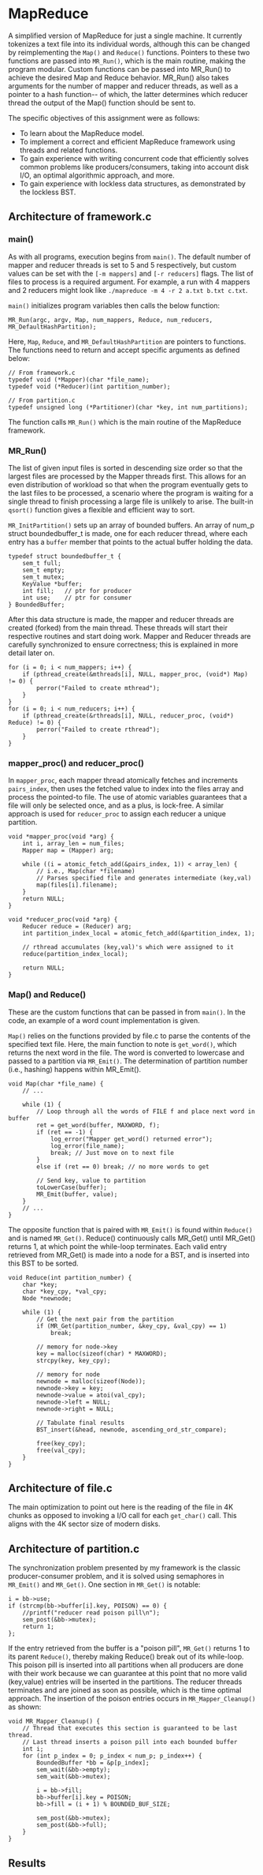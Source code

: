 # MapReduce

A simplified version of MapReduce for just a single machine. It currently
tokenizes a text file into its individual words, although this can be changed by
reimplementing the `Map()` and `Reduce()` functions. Pointers to these two functions
are passed into `MR_Run()`, which is the main routine, making the program modular.
Custom functions can be passed into MR_Run() to achieve the desired Map and
Reduce behavior. MR_Run() also takes arguments for the number of mapper and
reducer threads, as well as a pointer to a hash function-- of which, the latter
determines which reducer thread the output of the Map() function should be sent to.

The specific objectives of this assignment were as follows:

- To learn about the MapReduce model.
- To implement a correct and efficient MapReduce framework using threads and
  related functions.
- To gain experience with writing concurrent code that efficiently solves common
  problems like producers/consumers, taking into account disk I/O, an optimal
  algorithmic approach, and more.
- To gain experience with lockless data structures, as demonstrated by the
  lockless BST.

## Architecture of framework.c

### main()

As with all programs, execution begins from `main()`. The default number of mapper
and reducer threads is set to 5 and 5 respectively, but custom values can be set
with the `[-m mappers]` and `[-r reducers]` flags. The list of files to process
is a required argument. For example, a run with 4 mappers and 2 reducers might
look like `./mapreduce -m 4 -r 2 a.txt b.txt c.txt`.

`main()` initializes program variables then calls the below function:

```
MR_Run(argc, argv, Map, num_mappers, Reduce, num_reducers, MR_DefaultHashPartition);
```

Here, `Map`, `Reduce`, and `MR_DefaultHashPartition` are pointers to functions.
The functions need to return and accept specific arguments as defined below:

```
// From framework.c
typedef void (*Mapper)(char *file_name);
typedef void (*Reducer)(int partition_number);

// From partition.c
typedef unsigned long (*Partitioner)(char *key, int num_partitions);
```

The function calls `MR_Run()` which is the main routine of the MapReduce framework.

### MR_Run()

The list of given input files is sorted in descending
size order so that the largest files are processed by the Mapper threads first.
This allows for an even distribution of workload so that when the program
eventually gets to the last files to be processed, a scenario where the program
is waiting for a single thread to finish processing a large file is unlikely to
arise. The built-in `qsort()` function gives a flexible and efficient way to
sort.

`MR_InitPartition()` sets up an array of bounded buffers. An array of num_p
struct boundedbuffer_t is made, one for each reducer thread, where each entry
has a `buffer` member that points to the actual buffer holding the data.

```
typedef struct boundedbuffer_t {
    sem_t full;
    sem_t empty;
    sem_t mutex;
    KeyValue *buffer;
    int fill;   // ptr for producer
    int use;    // ptr for consumer
} BoundedBuffer;
```

After this data structure is made, the mapper and reducer threads are created
(forked) from the main thread. These threads will start their respective routines
and start doing work. Mapper and Reducer threads are carefully synchronized to
ensure correctness; this is explained in more detail later on.

```
for (i = 0; i < num_mappers; i++) {
    if (pthread_create(&mthreads[i], NULL, mapper_proc, (void*) Map) != 0) {
        perror("Failed to create mthread");
    }
}
for (i = 0; i < num_reducers; i++) {
    if (pthread_create(&rthreads[i], NULL, reducer_proc, (void*) Reduce) != 0) {
        perror("Failed to create rthread");
    }
}
```

### mapper_proc() and reducer_proc()

In `mapper_proc`, each mapper thread atomically fetches and increments `pairs_index`,
then uses the fetched value to index into the files array and process the pointed-to
file. The use of atomic variables guarantees that a file will only be selected once,
and as a plus, is lock-free. A similar approach is used for `reducer_proc` to assign
each reducer a unique partition.

```
void *mapper_proc(void *arg) {
    int i, array_len = num_files;
    Mapper map = (Mapper) arg;

    while ((i = atomic_fetch_add(&pairs_index, 1)) < array_len) {
        // i.e., Map(char *filename)
        // Parses specified file and generates intermediate (key,val)
        map(files[i].filename);
    }
    return NULL;
}

void *reducer_proc(void *arg) {
    Reducer reduce = (Reducer) arg;
    int partition_index_local = atomic_fetch_add(&partition_index, 1);

    // rthread accumulates (key,val)'s which were assigned to it
    reduce(partition_index_local);

    return NULL;
}
```

### Map() and Reduce()

These are the custom functions that can be passed in from `main()`. In the code,
an example of a word count implementation is given.

`Map()` relies on the functions provided by file.c to parse the contents of the
specified text file. Here, the main function to note is `get_word()`, which
returns the next word in the file. The word is converted to lowercase and passed
to a partition via `MR_Emit()`. The determination of partition number (i.e.,
hashing) happens within MR_Emit().

```
void Map(char *file_name) {
    // ...

    while (1) {
        // Loop through all the words of FILE f and place next word in buffer
        ret = get_word(buffer, MAXWORD, f);
        if (ret == -1) {
            log_error("Mapper get_word() returned error");
            log_error(file_name);
            break; // Just move on to next file
        }
        else if (ret == 0) break; // no more words to get

        // Send key, value to partition
        toLowerCase(buffer);
        MR_Emit(buffer, value);
    }
    // ...
}
```

The opposite function that is paired with `MR_Emit()` is found within `Reduce()`
and is named `MR_Get()`. Reduce() continuously calls MR_Get() until MR_Get()
returns 1, at which point the while-loop terminates. Each valid entry retrieved
from MR_Get() is made into a node for a BST, and is inserted into this BST to
be sorted.

```
void Reduce(int partition_number) {
    char *key;
    char *key_cpy, *val_cpy;
    Node *newnode;

    while (1) {
        // Get the next pair from the partition
        if (MR_Get(partition_number, &key_cpy, &val_cpy) == 1) 
            break;

        // memory for node->key
        key = malloc(sizeof(char) * MAXWORD);
        strcpy(key, key_cpy);

        // memory for node
        newnode = malloc(sizeof(Node));
        newnode->key = key;
        newnode->value = atoi(val_cpy);
        newnode->left = NULL;
        newnode->right = NULL;

        // Tabulate final results
        BST_insert(&head, newnode, ascending_ord_str_compare);  
  
        free(key_cpy);
        free(val_cpy);
    }
}
```

## Architecture of file.c

The main optimization to point out here is the reading of the file in 4K chunks
as opposed to invoking a I/O call for each `get_char()` call. This aligns with the
4K sector size of modern disks.

## Architecture of partition.c

The synchronization problem presented by my framework is the classic producer-consumer
problem, and it is solved using semaphores in `MR_Emit()` and `MR_Get()`. One section
in `MR_Get()` is notable:

```
i = bb->use;
if (strcmp(bb->buffer[i].key, POISON) == 0) {
    //printf("reducer read poison pill\n");
    sem_post(&bb->mutex);
    return 1;
};
```

If the entry retrieved from the buffer is a "poison pill", `MR_Get()` returns 1 to
its parent `Reduce()`, thereby making Reduce() break out of its while-loop. This
poison pill is inserted into all partitions when all producers are done with their
work because we can guarantee at this point that no more valid (key,value) entries
will be inserted in the partitions. The reducer threads terminates and are joined
as soon as possible, which is the time optimal approach. The insertion of the
poison entries occurs in `MR_Mapper_Cleanup()` as shown:

```
void MR_Mapper_Cleanup() {
    // Thread that executes this section is guaranteed to be last thread.
    // Last thread inserts a poison pill into each bounded buffer
    int i;
    for (int p_index = 0; p_index < num_p; p_index++) {
        BoundedBuffer *bb = &p[p_index];
        sem_wait(&bb->empty);
        sem_wait(&bb->mutex);

        i = bb->fill;
        bb->buffer[i].key = POISON;
        bb->fill = (i + 1) % BOUNDED_BUF_SIZE;

        sem_post(&bb->mutex);
        sem_post(&bb->full);
    }
}
```

## Results
